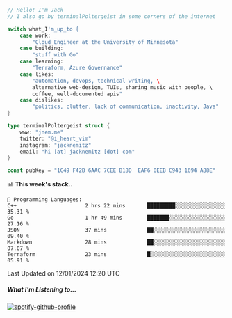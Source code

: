 ```go
// Hello! I'm Jack
// I also go by terminalPoltergeist in some corners of the internet

switch what_I'm_up_to {
    case work:
        "Cloud Engineer at the University of Minnesota"
    case building:
        "stuff with Go"
    case learning:
        "Terraform, Azure Governance"
    case likes:
        "automation, devops, technical writing, \
        alternative web-design, TUIs, sharing music with people, \
        coffee, well-documented apis"
    case dislikes:
        "politics, clutter, lack of communication, inactivity, Java"
}

type terminalPoltergeist struct {
    www: "jnem.me"
    twitter: "@i_heart_vim"
    instagram: "jacknemitz"
    email: "hi [at] jacknemitz [dot] com"
}

const pubKey = "1C49 F42B 6AAC 7CEE B18D  EAF6 0EEB C943 1694 A88E"
```

<!--START_SECTION:waka-->
📊 **This week's stack..** 

```text
💬 Programming Languages: 
C++                      2 hrs 22 mins       █████████░░░░░░░░░░░░░░░░   35.31 % 
Go                       1 hr 49 mins        ███████░░░░░░░░░░░░░░░░░░   27.16 % 
JSON                     37 mins             ██░░░░░░░░░░░░░░░░░░░░░░░   09.40 % 
Markdown                 28 mins             ██░░░░░░░░░░░░░░░░░░░░░░░   07.07 % 
Terraform                23 mins             █░░░░░░░░░░░░░░░░░░░░░░░░   05.91 % 
```


 Last Updated on 12/01/2024 12:20 UTC
<!--END_SECTION:waka-->

##### What I'm Listening to...

[![spotify-github-profile](https://jnem.me/listening-item?maxAge=2592000)](https://jnem.me/listening)
